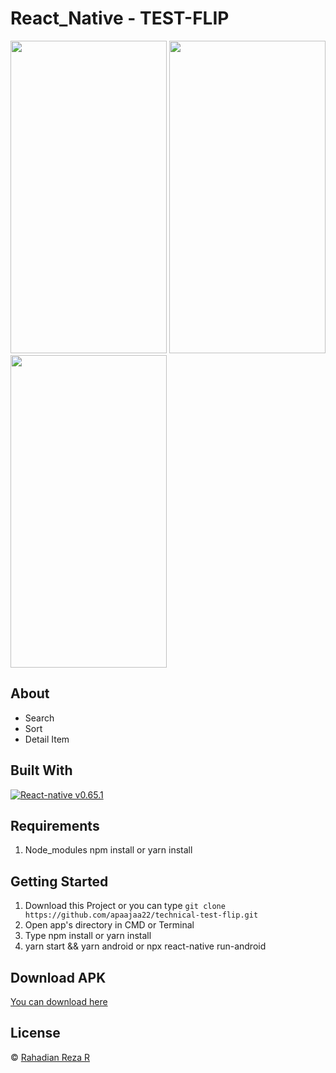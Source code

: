 # React_Native - TEST-FLIP

<img src="https://user-images.githubusercontent.com/59022153/135323217-cda5b98f-1a65-47cc-bfd5-e3cbb3b850ff.png" width="250" height="500" />  <img src="https://user-images.githubusercontent.com/59022153/135323270-4bb7259f-17f5-428b-9726-415e3f756b0b.png" width="250" height="500" />   <img src="https://user-images.githubusercontent.com/59022153/135323334-3e05721c-8d3a-456a-8726-0b4697f2423b.png" width="250" height="500" />   




## About
- Search
- Sort
- Detail Item


## Built With

[![React-native v0.65.1](https://img.shields.io/badge/React%20Native%20-v0.65.1-blue.svg?style=flat)](https://github.com/facebook/react-native)



## Requirements
1. Node_modules npm install or yarn install


## Getting Started
1. Download this Project or you can type `git clone https://github.com/apaajaa22/technical-test-flip.git`
2. Open app's directory in CMD or Terminal
3. Type npm install or yarn install
4. yarn start && yarn android or npx react-native run-android

## Download APK
[You can download here ](https://drive.google.com/file/d/1VAspXXyvpYf6ZP1pOVAlf5Zhimwc-sc7/view?usp=sharing)


## License
© [Rahadian Reza R](https://github.com/apaajaa22)

